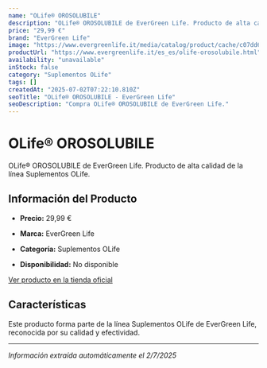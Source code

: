 ```yaml
---
name: "OLife® OROSOLUBILE"
description: "OLife® OROSOLUBILE de EverGreen Life. Producto de alta calidad."
price: "29,99 €"
brand: "EverGreen Life"
image: "https://www.evergreenlife.it/media/catalog/product/cache/c07dd61d864357977e19899508bed4cf/o/l/olife_orosolubile_63gx14.png"
productUrl: "https://www.evergreenlife.it/es_es/olife-orosolubile.html"
availability: "unavailable"
inStock: false
category: "Suplementos OLife"
tags: []
createdAt: "2025-07-02T07:22:10.810Z"
seoTitle: "OLife® OROSOLUBILE - EverGreen Life"
seoDescription: "Compra OLife® OROSOLUBILE de EverGreen Life."
---
```


# OLife® OROSOLUBILE

OLife® OROSOLUBILE de EverGreen Life. Producto de alta calidad de la línea Suplementos OLife.

## Información del Producto

- **Precio:** 29,99 €
- **Marca:** EverGreen Life

- **Categoría:** Suplementos OLife
- **Disponibilidad:** No disponible

[Ver producto en la tienda oficial](https://www.evergreenlife.it/es_es/olife-orosolubile.html)

## Características

Este producto forma parte de la línea Suplementos OLife de EverGreen Life, reconocida por su calidad y efectividad.

---

*Información extraída automáticamente el 2/7/2025*
